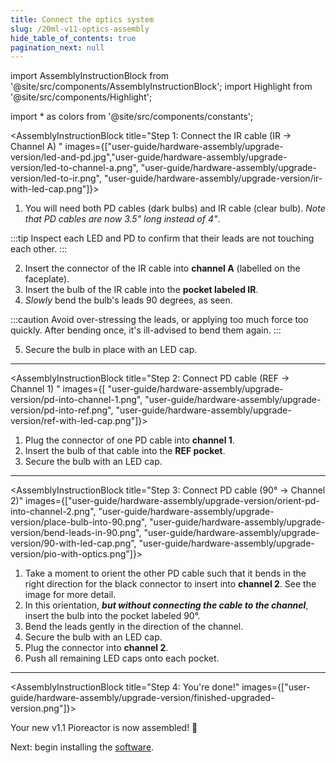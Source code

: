 ```yaml
---
title: Connect the optics system
slug: /20ml-v11-optics-assembly
hide_table_of_contents: true
pagination_next: null
---
```


import AssemblyInstructionBlock from '@site/src/components/AssemblyInstructionBlock';
import Highlight from '@site/src/components/Highlight';

import * as colors from '@site/src/components/constants';


<AssemblyInstructionBlock title="Step 1: Connect the IR cable (IR → Channel A) " images={["user-guide/hardware-assembly/upgrade-version/led-and-pd.jpg","user-guide/hardware-assembly/upgrade-version/led-to-channel-a.png", "user-guide/hardware-assembly/upgrade-version/led-to-ir.png", "user-guide/hardware-assembly/upgrade-version/ir-with-led-cap.png"]}>

1.  You will need both PD cables (dark bulbs) and IR cable (clear bulb). _Note that PD cables are now 3.5" long instead of 4"_. 

:::tip
Inspect each LED and PD to confirm that their leads are not touching each other.
:::

2.  Insert the connector of the <Highlight color={colors.magenta}>IR cable</Highlight> into **channel A** (labelled on the faceplate).
3. Insert the bulb of the IR cable into the **pocket labeled IR**. 
4. _Slowly_ bend the bulb's leads 90 degrees, as seen. 

:::caution
Avoid over-stressing the leads, or applying too much force too quickly. After bending once, it's ill-advised to bend them again. 
:::

5. Secure the bulb in place with an LED cap. 


</AssemblyInstructionBlock>

-----


<AssemblyInstructionBlock title="Step 2: Connect PD cable (REF → Channel 1) " images={[ "user-guide/hardware-assembly/upgrade-version/pd-into-channel-1.png", "user-guide/hardware-assembly/upgrade-version/pd-into-ref.png", "user-guide/hardware-assembly/upgrade-version/ref-with-led-cap.png"]}>

1. Plug the connector of <Highlight color={colors.red}>one PD cable</Highlight> into **channel 1**.
2. Insert the bulb of that cable into the **REF pocket**. 
3. Secure the bulb with an LED cap. 

</AssemblyInstructionBlock>

-------

<AssemblyInstructionBlock title="Step 3: Connect PD cable (90° → Channel 2)" images={["user-guide/hardware-assembly/upgrade-version/orient-pd-into-channel-2.png", "user-guide/hardware-assembly/upgrade-version/place-bulb-into-90.png", "user-guide/hardware-assembly/upgrade-version/bend-leads-in-90.png", "user-guide/hardware-assembly/upgrade-version/90-with-led-cap.png", "user-guide/hardware-assembly/upgrade-version/pio-with-optics.png"]}>

1. Take a moment to orient the <Highlight color={colors.blue}>other PD cable</Highlight> such that it bends in the right direction for the black connector to insert into **channel 2**. See the image for more detail. 
2. In this orientation, **_but without connecting the cable to the channel_**, insert the bulb into the pocket labeled 90°. 
3. Bend the leads gently in the direction of the channel. 
4. Secure the bulb with an LED cap. 
5. Plug the connector into **channel 2**. 
6. Push all remaining LED caps onto each pocket.


</AssemblyInstructionBlock>

-------------------

<AssemblyInstructionBlock title="Step 4: You're done!" images={["user-guide/hardware-assembly/upgrade-version/finished-upgraded-version.png"]}>


Your new v1.1 Pioreactor is now assembled! 🚀

Next: begin installing the [software](/user-guide/software-set-up).


</AssemblyInstructionBlock>